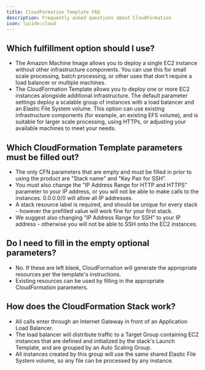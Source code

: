 ```yaml
---
title: CloudFormation Template FAQ
description: Frequently asked questions about CloudFormation
icon: lucide:cloud
---
```


## **Which fulfillment option should I use?**

- The Amazon Machine Image allows you to deploy a single EC2 instance without other infrastructure components. You can use this for small scale processing, batch processing, or other uses that don't require a load balancer or multiple machines.
- The CloudFormation Template allows you to deploy one or more EC2 instances alongside additional infrastructure. The default parameter settings deploy a scalable group of instances with a load balancer and an Elastic File System volume. This option can use existing infrastructure components (for example, an existing EFS volume), and is suitable for larger scale processing, using HTTPs, or adjusting your available machines to meet your needs.

## **Which CloudFormation Template parameters must be filled out?**

- The only CFN parameters that are empty and must be filled in prior to using the product are "Stack name" and "Key Pair for SSH".
- You must also change the "IP Address Range for HTTP and HTTPS" parameter to your IP address, or you will not be able to make calls to the instances. 0.0.0.0/0 will allow all IP addresses.
- A stack resource label is required, and should be unique for every stack - however the prefilled value will work fine for your first stack.
- We suggest also changing "IP Address Range for SSH" to your IP address - otherwise you will not be able to SSH onto the EC2 instances.

## **Do I need to fill in the empty optional parameters?**

- No. If these are left blank, CloudFormation will generate the appropriate resources per the template's instructions.
- Existing resources can be used by filling in the appropriate CloudFormation parameters.

## **How does the CloudFormation Stack work?**

- All calls enter through an Internet Gateway in front of an Application Load Balancer.
- The load balancer will distribute traffic to a Target Group containing EC2 instances that are defined and initialized by the stack's Launch Template, and are grouped by an Auto Scaling Group.
- All instances created by this group will use the same shared Elastic File System volume, so any file can be processed by any instance.
